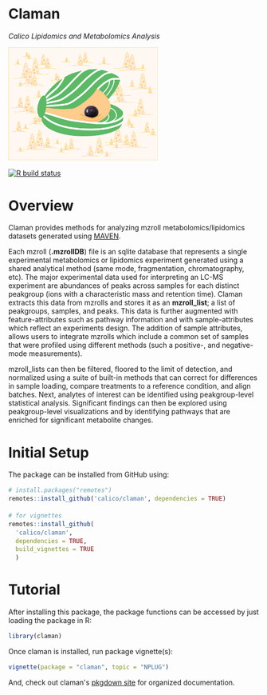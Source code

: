 # Claman

*Calico Lipidomics and Metabolomics Analysis*

<img src="/assets/logo/clam_logo-01.png" width="300">

<!-- badges: start -->
[![R build status](https://github.com/calico/claman/workflows/R-CMD-check/badge.svg)](https://github.com/calico/claman/actions)
<!-- badges: end -->

# Overview

Claman provides methods for analyzing mzroll metabolomics/lipidomics datasets generated using [MAVEN](https://github.com/eugenemel/maven).

Each mzroll (**.mzrollDB**) file is an sqlite database that represents a single experimental metabolomics or lipidomics experiment generated using a shared analytical method (same mode, fragmentation, chromatography, etc). The major experimental data used for interpreting an LC-MS experiment are abundances of peaks across samples for each distinct peakgroup (ions with a characteristic mass and retention time). Claman extracts this data from mzrolls and stores it as an **mzroll_list**; a list of peakgroups, samples, and peaks. This data is further augmented with feature-attributes such as pathway information and with sample-attributes which reflect an experiments design. The addition of sample attributes, allows users to integrate mzrolls which include a common set of samples that were profiled using different methods (such a positive-, and negative-mode measurements).

mzroll_lists can then be filtered, floored to the limit of detection, and normalized using a suite of built-in methods that can correct for differences in sample loading, compare treatments to a reference condition, and align batches. Next, analytes of interest can be identified using peakgroup-level statistical analysis. Significant findings can then be explored using peakgroup-level visualizations and by identifying pathways that are enriched for significant metabolite changes.

# Initial Setup

The package can be installed from GitHub using:

```r
# install.packages("remotes")
remotes::install_github('calico/claman', dependencies = TRUE)

# for vignettes
remotes::install_github(
  'calico/claman',
  dependencies = TRUE,
  build_vignettes = TRUE
  )
```

# Tutorial

After installing this package, the package functions can be accessed by just loading the package in R:

```r
library(claman)
```

Once claman is installed, run package vignette(s):

```r
vignette(package = "claman", topic = "NPLUG")
```

And, check out claman's [pkgdown site](https://calico.github.io/claman/) for organized documentation.
